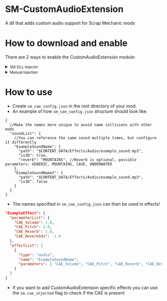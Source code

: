 # SM-CustomAudioExtension
A dll that adds custom audio support for Scrap Mechanic mods

# How to download and enable

There are 2 ways to enable the CustomAudioExtension module:

<details>
<summary><small>SM-DLL-Injector</small></summary>

- Download the latest release of <b>[SM-DLL-Injector](https://github.com/QuestionableM/SM-DLL-Injector/releases/latest)</b> and follow the instructions listed in the <b>[README](https://github.com/QuestionableM/SM-DLL-Injector#readme)</b> file
- Download the latest release of the `CustomAudioExtension.dll` <b>[here](https://github.com/QuestionableM/SM-CustomAudioExtension/releases/latest)</b>
- Move the `CustomAudioExtension.dll` to `Steam/steamapps/common/Scrap Mechanic/Release/DLLModules` directory created by <b>[SM-DLL-Injector](https://github.com/QuestionableM/SM-DLL-Injector/releases/latest)</b> installer
- Launch the game

</details>

<details>
<summary><small>Manual Injection</small></summary>

- Download the latest release of the `CustomAudioExtension.dll` <b>[here](https://github.com/QuestionableM/SM-CustomAudioExtension/releases/latest)</b>
- Launch the game
- Inject `CustomAudioExtension.dll` by using a DLL Injector of your choice
  
</details>

# How to use
- Create `sm_cae_config.json` in the root directory of your mod.
- An example of how `sm_cae_config.json` structure should look like:
```jsonc
{
  //Make the names more unique to avoid name collisions with other mods
  "soundList": {
    //You can reference the same sound multiple times, but configure it differently
    "ExampleSoundName": {
      "path": "$CONTENT_DATA/Effects/Audio/example_sound.mp3",
      "is3D": true,
      "reverb": "MOUNTAINS", //Reverb is optional, possible parameters: GENERIC, MOUNTAINS, CAVE, UNDERWATER
    },
    "ExampleSoundName2": {
      "path": "$CONTENT_DATA/Effects/Audio/example_sound.mp3",
      "is3D": false
    }
  }
}
```
- The names specified in `sm_cae_config.json` can then be used in effects!
```json
"ExampleEffect": {
  "parameterList": {
    "CAE_Volume": 1.0,
    "CAE_Pitch": 1.0,
    "CAE_Reverb": 1.0,
    "CAE_ReverbIdx": -1.0
  },
  "effectList": [
    {
      "type": "audio",
      "name": "ExampleSoundName",
      "parameters": [ "CAE_Volume", "CAE_Pitch", "CAE_Reverb", "CAE_ReverbIdx" ]
    }
  ]
}
```
- If you want to add CustomAudioExtension specific effects you can use the `sm.cae_injected` flag to check if the CAE is present
